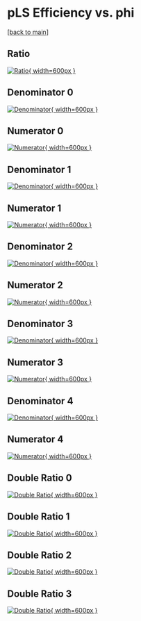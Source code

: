 # pLS Efficiency vs. phi

[[back to main](./)]



## Ratio

[![Ratio](../mtv/var/pLS_base_321_1_eff_phi.png){ width=600px }](../mtv/var/pLS_base_321_1_eff_phi.pdf)

## Denominator 0

[![Denominator](../mtv/den/pLS_base_321_1_eff_phi_den0.png){ width=600px }](../mtv/den/pLS_base_321_1_eff_phi_den0.pdf)

## Numerator 0

[![Numerator](../mtv/num/pLS_base_321_1_eff_phi_num0.png){ width=600px }](../mtv/num/pLS_base_321_1_eff_phi_num0.pdf)

## Denominator 1

[![Denominator](../mtv/den/pLS_base_321_1_eff_phi_den1.png){ width=600px }](../mtv/den/pLS_base_321_1_eff_phi_den1.pdf)

## Numerator 1

[![Numerator](../mtv/num/pLS_base_321_1_eff_phi_num1.png){ width=600px }](../mtv/num/pLS_base_321_1_eff_phi_num1.pdf)

## Denominator 2

[![Denominator](../mtv/den/pLS_base_321_1_eff_phi_den2.png){ width=600px }](../mtv/den/pLS_base_321_1_eff_phi_den2.pdf)

## Numerator 2

[![Numerator](../mtv/num/pLS_base_321_1_eff_phi_num2.png){ width=600px }](../mtv/num/pLS_base_321_1_eff_phi_num2.pdf)

## Denominator 3

[![Denominator](../mtv/den/pLS_base_321_1_eff_phi_den3.png){ width=600px }](../mtv/den/pLS_base_321_1_eff_phi_den3.pdf)

## Numerator 3

[![Numerator](../mtv/num/pLS_base_321_1_eff_phi_num3.png){ width=600px }](../mtv/num/pLS_base_321_1_eff_phi_num3.pdf)

## Denominator 4

[![Denominator](../mtv/den/pLS_base_321_1_eff_phi_den4.png){ width=600px }](../mtv/den/pLS_base_321_1_eff_phi_den4.pdf)

## Numerator 4

[![Numerator](../mtv/num/pLS_base_321_1_eff_phi_num4.png){ width=600px }](../mtv/num/pLS_base_321_1_eff_phi_num4.pdf)

## Double Ratio 0

[![Double Ratio](../mtv/ratio/pLS_base_321_1_eff_phi_ratio0.png){ width=600px }](../mtv/ratio/pLS_base_321_1_eff_phi_ratio0.pdf)

## Double Ratio 1

[![Double Ratio](../mtv/ratio/pLS_base_321_1_eff_phi_ratio1.png){ width=600px }](../mtv/ratio/pLS_base_321_1_eff_phi_ratio1.pdf)

## Double Ratio 2

[![Double Ratio](../mtv/ratio/pLS_base_321_1_eff_phi_ratio2.png){ width=600px }](../mtv/ratio/pLS_base_321_1_eff_phi_ratio2.pdf)

## Double Ratio 3

[![Double Ratio](../mtv/ratio/pLS_base_321_1_eff_phi_ratio3.png){ width=600px }](../mtv/ratio/pLS_base_321_1_eff_phi_ratio3.pdf)

